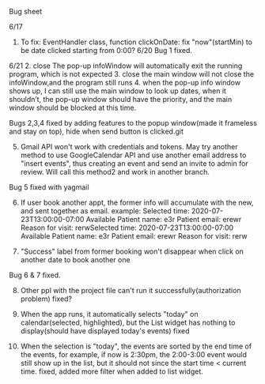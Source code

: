 Bug sheet

6/17
1. To fix: EventHandler class, function clickOnDate: fix "now"(startMin) to be date clicked starting from 0:00?
6/20
Bug 1 fixed.

6/21
2. close The pop-up infoWindow will automatically exit the running program, which is not expected
3. close the main window will not close the infoWindow,and the program still runs
4. when the pop-up info window shows up, I can still use the main window to look up dates, when it shouldn’t, the pop-up window should have the priority, and the main window should be blocked at this time.

Bugs 2,3,4 fixed by adding features to the popup window(made it frameless and stay on top), hide when send button is clicked.git 

5. Gmail API won't work with credentials and tokens. May try another method to use GoogleCalendar API and use another email address to "insert events", thus creating an event and send an invite to admin for review.
Will call this method2 and work in another branch. 


Bug 5 fixed with yagmail

6. If user book another appt, the former info will accumulate with the new, and sent together as email.
example: 
Selected time: 2020-07-23T13:00:00-07:00 Available
Patient name: e3r
Patient email: erewr
Reason for visit: rerwSelected time: 2020-07-23T13:00:00-07:00 Available
Patient name: e3r
Patient email: erewr
Reason for visit: rerw


7. "Success" label from former booking won't disappear when click on another date to book another one

Bug 6 & 7 fixed.

8. Other ppl with the project file can't run it successfully(authorization problem)
fixed?

9. When the app runs, it automatically selects "today" on calendar(selected, highlighted), but the List widget has nothing to display(should have displayed today's events)
fixed

10. When the selection is "today", the events are sorted by the end time of the events, for example, if now is 2:30pm, the 2:00-3:00 event would still show up in the list, but it should not since the start time < current time. 
fixed, added more filter when added to list widget.